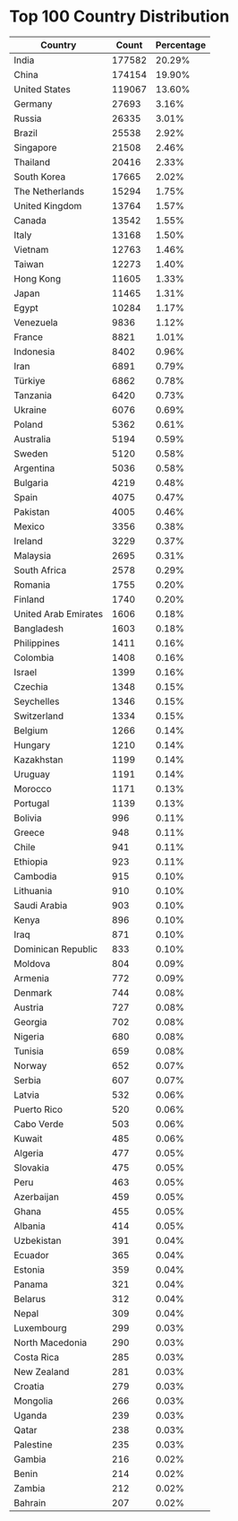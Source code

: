 # Top 100 Country Distribution
| Country | Count | Percentage |
|----|----|----|
| India | 177582 | 20.29% |
| China | 174154 | 19.90% |
| United States | 119067 | 13.60% |
| Germany | 27693 | 3.16% |
| Russia | 26335 | 3.01% |
| Brazil | 25538 | 2.92% |
| Singapore | 21508 | 2.46% |
| Thailand | 20416 | 2.33% |
| South Korea | 17665 | 2.02% |
| The Netherlands | 15294 | 1.75% |
| United Kingdom | 13764 | 1.57% |
| Canada | 13542 | 1.55% |
| Italy | 13168 | 1.50% |
| Vietnam | 12763 | 1.46% |
| Taiwan | 12273 | 1.40% |
| Hong Kong | 11605 | 1.33% |
| Japan | 11465 | 1.31% |
| Egypt | 10284 | 1.17% |
| Venezuela | 9836 | 1.12% |
| France | 8821 | 1.01% |
| Indonesia | 8402 | 0.96% |
| Iran | 6891 | 0.79% |
| Türkiye | 6862 | 0.78% |
| Tanzania | 6420 | 0.73% |
| Ukraine | 6076 | 0.69% |
| Poland | 5362 | 0.61% |
| Australia | 5194 | 0.59% |
| Sweden | 5120 | 0.58% |
| Argentina | 5036 | 0.58% |
| Bulgaria | 4219 | 0.48% |
| Spain | 4075 | 0.47% |
| Pakistan | 4005 | 0.46% |
| Mexico | 3356 | 0.38% |
| Ireland | 3229 | 0.37% |
| Malaysia | 2695 | 0.31% |
| South Africa | 2578 | 0.29% |
| Romania | 1755 | 0.20% |
| Finland | 1740 | 0.20% |
| United Arab Emirates | 1606 | 0.18% |
| Bangladesh | 1603 | 0.18% |
| Philippines | 1411 | 0.16% |
| Colombia | 1408 | 0.16% |
| Israel | 1399 | 0.16% |
| Czechia | 1348 | 0.15% |
| Seychelles | 1346 | 0.15% |
| Switzerland | 1334 | 0.15% |
| Belgium | 1266 | 0.14% |
| Hungary | 1210 | 0.14% |
| Kazakhstan | 1199 | 0.14% |
| Uruguay | 1191 | 0.14% |
| Morocco | 1171 | 0.13% |
| Portugal | 1139 | 0.13% |
| Bolivia | 996 | 0.11% |
| Greece | 948 | 0.11% |
| Chile | 941 | 0.11% |
| Ethiopia | 923 | 0.11% |
| Cambodia | 915 | 0.10% |
| Lithuania | 910 | 0.10% |
| Saudi Arabia | 903 | 0.10% |
| Kenya | 896 | 0.10% |
| Iraq | 871 | 0.10% |
| Dominican Republic | 833 | 0.10% |
| Moldova | 804 | 0.09% |
| Armenia | 772 | 0.09% |
| Denmark | 744 | 0.08% |
| Austria | 727 | 0.08% |
| Georgia | 702 | 0.08% |
| Nigeria | 680 | 0.08% |
| Tunisia | 659 | 0.08% |
| Norway | 652 | 0.07% |
| Serbia | 607 | 0.07% |
| Latvia | 532 | 0.06% |
| Puerto Rico | 520 | 0.06% |
| Cabo Verde | 503 | 0.06% |
| Kuwait | 485 | 0.06% |
| Algeria | 477 | 0.05% |
| Slovakia | 475 | 0.05% |
| Peru | 463 | 0.05% |
| Azerbaijan | 459 | 0.05% |
| Ghana | 455 | 0.05% |
| Albania | 414 | 0.05% |
| Uzbekistan | 391 | 0.04% |
| Ecuador | 365 | 0.04% |
| Estonia | 359 | 0.04% |
| Panama | 321 | 0.04% |
| Belarus | 312 | 0.04% |
| Nepal | 309 | 0.04% |
| Luxembourg | 299 | 0.03% |
| North Macedonia | 290 | 0.03% |
| Costa Rica | 285 | 0.03% |
| New Zealand | 281 | 0.03% |
| Croatia | 279 | 0.03% |
| Mongolia | 266 | 0.03% |
| Uganda | 239 | 0.03% |
| Qatar | 238 | 0.03% |
| Palestine | 235 | 0.03% |
| Gambia | 216 | 0.02% |
| Benin | 214 | 0.02% |
| Zambia | 212 | 0.02% |
| Bahrain | 207 | 0.02% |
